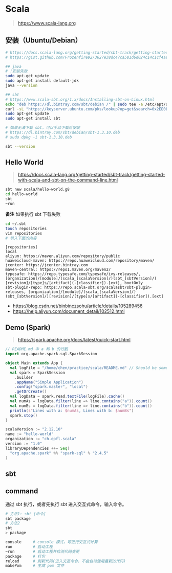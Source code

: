 # Scala

> <https://www.scala-lang.org>

## 安装（Ubuntu/Debian）

```bash
# https://docs.scala-lang.org/getting-started/sbt-track/getting-started-with-scala-and-sbt-on-the-command-line.html
# https://gist.github.com/Frozenfire92/3627e38dc47ca581d6d024c14c1cf4a9

## java
# !安装失败
sudo apt-get update
sudo apt-get install default-jdk
java --version

## sbt
# https://www.scala-sbt.org/1.x/docs/Installing-sbt-on-Linux.html
echo "deb https://dl.bintray.com/sbt/debian /" | sudo tee -a /etc/apt/sources.list.d/sbt.list
curl -sL "https://keyserver.ubuntu.com/pks/lookup?op=get&search=0x2EE0EA64E40A89B84B2DF73499E82A75642AC823" | sudo apt-key add
sudo apt-get update
sudo apt-get install sbt

# 如果无法下载 sbt，可以手动下载后安装
# https://dl.bintray.com/sbt/debian/sbt-1.3.10.deb
# sudo dpkg -i sbt-1.3.10.deb

sbt --version
```

## Hello World

> <https://docs.scala-lang.org/getting-started/sbt-track/getting-started-with-scala-and-sbt-on-the-command-line.html>

```bash
sbt new scala/hello-world.g8
cd hello-world
sbt
~run
```

**备注** 如果执行 sbt 下载失败

```bash
cd ~/.sbt
touch repositories
vim repositories
# 填入下面的内容
```

```
[repositories]
local
aliyun: https://maven.aliyun.com/repository/public
huaweicloud-maven: https://repo.huaweicloud.com/repository/maven/
jcenter: https://jcenter.bintray.com
maven-central: https://repo1.maven.org/maven2/
typesafe: https://repo.typesafe.com/typesafe/ivy-releases/, [organization]/[module]/(scala_[scalaVersion]/)(sbt_[sbtVersion]/)[revision]/[type]s/[artifact](-[classifier]).[ext], bootOnly
sbt-plugin-repo: https://repo.scala-sbt.org/scalasbt/sbt-plugin-releases, [organization]/[module]/(scala_[scalaVersion]/)(sbt_[sbtVersion]/)[revision]/[type]s/[artifact](-[classifier]).[ext]
```

* <https://blog.csdn.net/binbinczsohu/article/details/105289456>
* <https://help.aliyun.com/document_detail/102512.html>

## Demo (Spark)

> <https://spark.apache.org/docs/latest/quick-start.html>

```scala
// README.md 中 a 和 b 的行数
import org.apache.spark.sql.SparkSession

object Main extends App {
  val logFile = "/home/chen/practice/scala/README.md" // Should be some file on your system
  val spark = SparkSession
    .builder
    .appName("Simple Application")
    .config("spark.master", "local")
    .getOrCreate()
  val logData = spark.read.textFile(logFile).cache()
  val numAs = logData.filter(line => line.contains("a")).count()
  val numBs = logData.filter(line => line.contains("b")).count()
  println(s"Lines with a: $numAs, Lines with b: $numBs")
  spark.stop()
}
```

```scala
scalaVersion := "2.12.10"
name := "hello-world"
organization := "ch.epfl.scala"
version := "1.0"
libraryDependencies ++= Seq(
  "org.apache.spark" %% "spark-sql" % "2.4.5"
)
```

## sbt

## command

通过 sbt 执行，或者先执行 sbt 进入交互式命令，输入命令。

```bash
# 方法1: sbt [命令]
sbt package
# 方法2
sbt
> package
```

```bash
console     # console 模式，可进行交互式计算
run         # 启动工程
~run        # 启动工程并检测代码变更
package     # 打包
reload      # 刷新代码(进入交互命令，不会自动使用最新的代码)
makePom     # 生成 pom 文件
```
